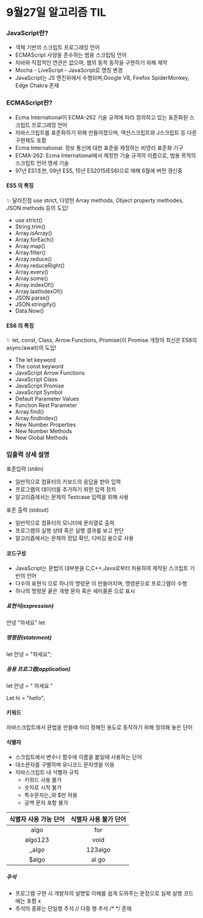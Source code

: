 # 9월27일 알고리즘 TIL

### JavaScript란?

- 객체 기반의 스크립트 프로그래밍 언어
- ECMAScript 사양을 준수하는 범용 스크립팅 언어
- 자바와 직접적인 연관은 없으며, 웹의 동적 동작을 구현하기 위해 제작
- Mocha - LiveScript - JavaScript로 명칭 변경
- JavaScript는 JS 엔진위에서 수행되며,Google V8, Firefox SpiderMonkey, Edge Chakra 존재

### ECMAScript란?

- Ecma International이 ECMA-262 기술 규격에 따라 정의하고 있는 표준화된 스크립트 프로그래밍 언어
- 자바스크립트를 표준화하기 위해 만들어졌으며, 액션스크립트와 J스크립트 등 다른 구현체도 포함
- Ecma International: 정보 통신에 대한 표준을 제정하는 비영리 표준화 기구
- ECMA-262: Ecma International에서 제정한 기술 규격의 이름으로, 범용 목적의 스크립트 언어 명세 기술
- 97년 ES1초판, 09년 ES5, 15년 ES2015(ES6)으로 매해 6월에 버전 갱신중 

#### ES5 의 특징
✨ 달라진점
use strict, 다양한 Array methods, Object property methodes, JSON methods 등의 도입!
- use strict()
- String.trim()
- Array.isArray()
- Array.forEach()
- Array.map()
- Array.filter()
- Array.reduce()
- Array.reduceRight()
- Array.every()
- Array.some()
- Array.indexOf()
- Array.lastIndexOf()
- JSON.parse()
- JSON.stringify()
- Data.Now()

#### ES6 의 특징
✨ let, const, Class, Arrow Functions, Promise(이 Promise 개정의 최신은 ES8의 async/await)의 도입!
- The let keyword
- The const keyword
- JavaScript Arrow Functions
- JavaScript Class
- JavaScript Promise
- JavaScript Symbol
- Default Parameter Values
- Function Rest Parameter
- Array.find()
- Array.findIndex()
- New Number Properties
- New Number Methods
- New Global Methods

### 입출력 상세 설명

표준입력 (stdin)
- 일반적으로 컴퓨터의 키보드의 응답을 받아 입력
- 프로그램의 데이터를 추가하기 위한 입력 장치
- 알고리즘에서는 문제의 Testcase 입력을 위해 사용

표준 출력 (stdout)
- 일반적으로 컴퓨터의 모니터에 문자열로 출력
- 프로그램의 실행 상태 혹은 실행 결과를 보고 판단
- 알고리즘에서는 문제의 정답 확인, 디버깅 용으로 사용


#### 코드구성

- JavaScript는 문법의 대부분을 C,C++,Java로부터 차용하여 제작된 스크립트 기반의 언어
- 다수의 표현식 으로 하나의 명령문 이 만들어지며, 명령문으로 프로그램이 수행
- 하나의 명령문 끝은 개행 문자 혹은 세미콜론 으로 표시 



##### 표현식(expression)

안녕 "하세요" let

##### 명령문(statement)

let 안녕 = "하세요";

##### 응용 프로그램(application)

let 안녕 = " 하세요 "

Let hi = "hello";



#### 키워드

 자바스크립트에서 문법을 만들때 미리 정해진 용도로 동작하기 위해 정의해 놓은 단어



#### 식별자

- 스크립트에서 변수나 함수에 이름을 붙일때 사용하는 단어
- 대소문자를 구별하며 유니코드 문자셋을 이용
- 자바스크립트 내 식별자 규칙
  - 키워드 사용 불가
  - 숫자로 시작 불가
  - 특수문자는_와 $만 허용
  - 공백 문자 포함 불가 

| 식별자 사용 가능 단어 | 식별자 사용 불가 단어 |
| :-------------------: | :-------------------: |
|         algo          |          for          |
|        algo123        |         void          |
|         _algo         |        123algo        |
|         $algo         |         al go         |

##### 주석

- 프로그램 구현 시 개발자의 설명및 이해를 쉽게 도와주는 문장으로 실제 실행 코드에는 포함 x
- 주석의 종류는 단일행 주석 // 다중 행 주석 /* */ 존재




